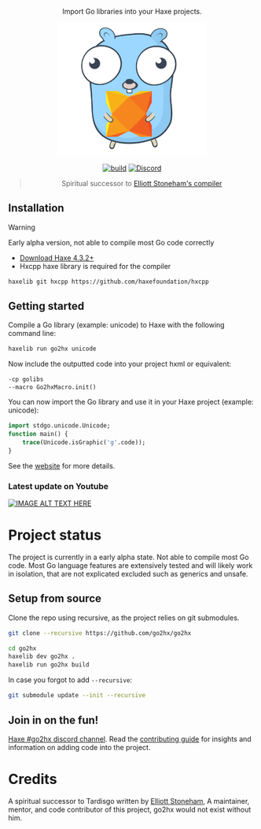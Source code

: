 <div align="center">

Import Go libraries into your Haxe projects.

<img src="extra/images/logo.svg" width="300"/>

[![build](https://github.com/go2hx/go2hx/actions/workflows/main.yml/badge.svg)](https://github.com/go2hx/go2hx/actions/workflows/main.yml) [![Discord](https://img.shields.io/discord/162395145352904705.svg?logo=discord)](https://discord.gg/jgPcqC7DY2)

> Spiritual successor to [Elliott Stoneham's compiler](#credits)

</div>

## Installation

> [!WARNING]  
> Early alpha version, not able to compile most Go code correctly


* [Download Haxe 4.3.2+](https://build.haxe.org/builds/haxe/)
* Hxcpp haxe library is required for the compiler


```sh
haxelib git hxcpp https://github.com/haxefoundation/hxcpp
```

## Getting started

Compile a Go library (example: unicode) to Haxe with the following command line:
```sh
haxelib run go2hx unicode
```

Now include the outputted code into your project hxml or equivalent:
```hxml
-cp golibs
--macro Go2hxMacro.init()
```

You can now import the Go library and use it in your Haxe project (example: unicode):
```haxe
import stdgo.unicode.Unicode;
function main() {
    trace(Unicode.isGraphic('g'.code));
}
```

See the [website](https://go2hx.github.io) for more details.


### Latest update on Youtube
[![IMAGE ALT TEXT HERE](https://img.youtube.com/vi/qVaynJJ941M/0.jpg)](https://www.youtube.com/watch?v=qVaynJJ941M)

# Project status

The project is currently in a early alpha state. Not able to compile most Go code. Most Go language features are extensively tested and will likely work in isolation, that are not explicated excluded such as generics and unsafe.

## Setup from source

Clone the repo using recursive, as the project relies on git submodules.
```sh
git clone --recursive https://github.com/go2hx/go2hx
```

```sh
cd go2hx
haxelib dev go2hx .
haxelib run go2hx build
```

In case you forgot to add ``--recursive``:
```sh
git submodule update --init --recursive
```

## Join in on the fun!

[Haxe #go2hx discord channel](https://discord.gg/jgPcqC7DY2).
Read the [contributing guide](./CONTRIBUTING.MD) for insights and information on adding code into the project.

# Credits

A spiritual successor to Tardisgo written by [Elliott Stoneham](https://github.com/elliott5),
A maintainer, mentor, and code contributor of this project, go2hx would not exist without him.